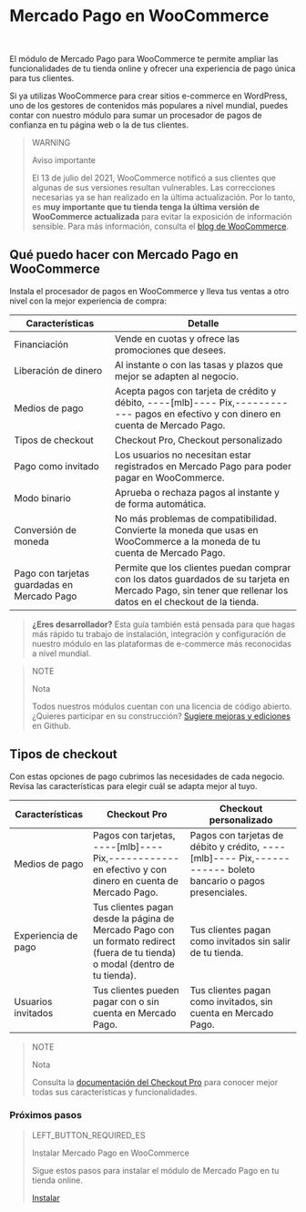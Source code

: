 # Mercado Pago en WooCommerce
<br/>

El módulo de Mercado Pago para WooCommerce te permite ampliar las funcionalidades de tu tienda online y ofrecer una experiencia de pago única para tus clientes. 

Si ya utilizas WooCommerce para crear sitios e-commerce en WordPress, uno de los gestores de contenidos más populares a nivel mundial, puedes contar con nuestro módulo para sumar un procesador de pagos de confianza en tu página web o la de tus clientes.

> WARNING
>
> Aviso importante
>
> El 13 de julio del 2021, WooCommerce notificó a sus clientes que algunas de sus versiones resultan vulnerables. Las correcciones necesarias ya se han realizado en la última actualización. Por lo tanto, es **muy importante que tu tienda tenga la última versión de WooCommerce actualizada** para evitar la exposición de información sensible. Para más información, consulta el [blog de WooCommerce](https://woocommerce.com/pt-br/posts/critical-vulnerability-detected-july-2021).

## Qué puedo hacer con Mercado Pago en WooCommerce

Instala el procesador de pagos en WooCommerce y lleva tus ventas a otro nivel con la mejor experiencia de compra:

| Características | Detalle |
| --- | --- |
| Financiación | Vende en cuotas y ofrece las promociones que desees. |
| Liberación de dinero | Al instante o con las tasas y plazos que mejor se adapten al negocio. |
| Medios de pago | Acepta pagos con tarjeta de crédito y débito, ----[mlb]---- Pix,------------ pagos en efectivo y con dinero en cuenta de Mercado Pago. |
| Tipos de checkout | Checkout Pro, Checkout personalizado |
| Pago como invitado | Los usuarios no necesitan estar registrados en Mercado Pago para poder pagar en WooCommerce. |
| Modo binario | Aprueba o rechaza pagos al instante y de forma automática. |
| Conversión de moneda | No más problemas de compatibilidad. Convierte la moneda que usas en WooCommerce a la moneda de tu cuenta de Mercado Pago.|
| Pago con tarjetas guardadas en Mercado Pago | Permite que los clientes puedan comprar con los datos guardados de su tarjeta en Mercado Pago, sin tener que rellenar los datos en el checkout de la tienda. |

>**¿Eres desarrollador?**
>Esta guía también está pensada para que hagas más rápido tu trabajo de instalación, integración y configuración de nuestro módulo en las plataformas de e-commerce más reconocidas a nivel mundial. 

<span></span>

> NOTE
>
> Nota
>
> Todos nuestros módulos cuentan con una licencia de código abierto. ¿Quieres participar en su construcción? [Sugiere mejoras y ediciones](https://github.com/mercadopago/cart-woocommerce) en Github.

## Tipos de checkout

Con estas opciones de pago cubrimos las necesidades de cada negocio. Revisa las características para elegir cuál se adapta mejor al tuyo.

| Características | Checkout Pro | Checkout personalizado |
| --- | --- | --- |
| Medios de pago | Pagos con tarjetas, ----[mlb]---- Pix,------------ en efectivo y con dinero en cuenta de Mercado Pago. | Pagos con tarjetas de débito y crédito, ----[mlb]---- Pix,------------ boleto bancario o pagos presenciales. |
| Experiencia de pago | Tus clientes pagan desde la página de Mercado Pago con un formato redirect (fuera de tu tienda) o modal (dentro de tu tienda). | Tus clientes pagan como invitados sin salir de tu tienda. |
| Usuarios invitados | Tus clientes pueden pagar con o sin cuenta en Mercado Pago. | Tus clientes pagan como invitados, sin cuenta en Mercado Pago. |

> NOTE
>
> Nota
>
> Consulta la [documentación del Checkout Pro](https://www.mercadopago[FAKER][URL][DOMAIN]/developers/es/guides/online-payments/checkout-pro/introduction) para conocer mejor todas sus características y funcionalidades.

### Próximos pasos

> LEFT_BUTTON_REQUIRED_ES
>
> Instalar Mercado Pago en WooCommerce
>
> Sigue estos pasos para instalar el módulo de Mercado Pago en tu tienda online.
>
> 
> [Instalar](https://www.mercadopago[FAKER][URL][DOMAIN]/developers/es/guides/plugins/woocommerce/instalation)
